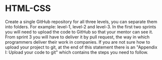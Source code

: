 # HTML-CSS

Create a single GitHub repository for all three levels, you can separate them into folders. For example: level-1, level-2 and level-3.
In the first two sprints you will need to upload the code to GitHub so that your mentor can see it. From sprint 3 you will have to deliver it by pull request, the way in which programmers deliver their work in companies.
If you are not sure how to upload your project to git, at the end of this statement there is an "Appendix I: Upload your code to git" which contains the steps you need to follow.
